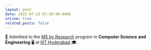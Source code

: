 ```yaml
---
layout: post
date: 2021-07-28 07:59:00-0400
inline: true
related_posts: false
---
```


<!-- A simple inline announcement with Markdown emoji! :sparkles: :smile: -->

🎉 Admitted to the [MS by Research](https://www.iiit.ac.in/academics/postgraduate/ms/cse/) program in **Computer Science and Engineering** 🖥️ at [IIIT Hyderabad](https://www.iiit.ac.in/) 🎓.
